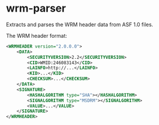 wrm-parser
==========

Extracts and parses the WRM header data from ASF 1.0 files.

The WRM header format:

```xml
<WRMHEADER version="2.0.0.0">
	<DATA>
		<SECURITYVERSION>2.2</SECURITYVERSION>
		<CID>WMID:246083143</CID>
		<LAINFO>http://...</LAINFO>
		<KID>...</KID>
		<CHECKSUM>...</CHECKSUM>
	</DATA>
	<SIGNATURE>
		<HASHALGORITHM type="SHA"></HASHALGORITHM>
		<SIGNALGORITHM type="MSDRM"></SIGNALGORITHM>
		<VALUE>...</VALUE>
	</SIGNATURE>
</WRMHEADER>
```